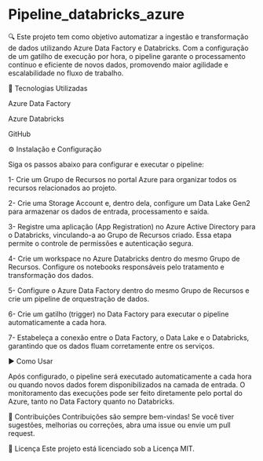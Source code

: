 # Pipeline_databricks_azure

🔍 Este projeto tem como objetivo automatizar a ingestão e transformação de dados utilizando Azure Data Factory e Databricks. Com a configuração de um gatilho de execução por hora, o pipeline garante o processamento contínuo e eficiente de novos dados, promovendo maior agilidade e escalabilidade no fluxo de trabalho.

🚀 Tecnologias Utilizadas

Azure Data Factory

Azure Databricks

GitHub

⚙️ Instalação e Configuração

Siga os passos abaixo para configurar e executar o pipeline:

1- Crie um Grupo de Recursos no portal Azure para organizar todos os recursos relacionados ao projeto.

2- Crie uma Storage Account e, dentro dela, configure um Data Lake Gen2 para armazenar os dados de entrada, processamento e saída.

3- Registre uma aplicação (App Registration) no Azure Active Directory para o Databricks, vinculando-a ao Grupo de Recursos criado. Essa etapa permite o controle de permissões e autenticação segura.

4- Crie um workspace no Azure Databricks dentro do mesmo Grupo de Recursos. Configure os notebooks responsáveis pelo tratamento e transformação dos dados.

5- Configure o Azure Data Factory dentro do mesmo Grupo de Recursos e crie um pipeline de orquestração de dados.

6- Crie um gatilho (trigger) no Data Factory para executar o pipeline automaticamente a cada hora.

7- Estabeleça a conexão entre o Data Factory, o Data Lake e o Databricks, garantindo que os dados fluam corretamente entre os serviços.

▶️ Como Usar

Após configurado, o pipeline será executado automaticamente a cada hora ou quando novos dados forem disponibilizados na camada de entrada. O monitoramento das execuções pode ser feito diretamente pelo portal do Azure, tanto no Data Factory quanto no Databricks.

🤝 Contribuições Contribuições são sempre bem-vindas! Se você tiver sugestões, melhorias ou correções, abra uma issue ou envie um pull request.

📄 Licença Este projeto está licenciado sob a Licença MIT.
